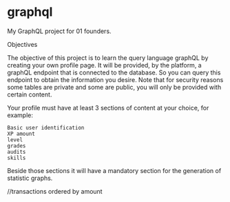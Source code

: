 # graphql

My GraphQL project for 01 founders.

Objectives

The objective of this project is to learn the query language graphQL by creating your own profile page. It will be provided,
by the platform, a graphQL endpoint that is connected to the database. So you can query this endpoint to obtain the information you desire.
Note that for security reasons some tables are private and some are public, you will only be provided with certain content.

Your profile must have at least 3 sections of content at your choice, for example:

    Basic user identification
    XP amount
    level
    grades
    audits
    skills

Beside those sections it will have a mandatory section for the generation of statistic graphs.

//transactions ordered by amount

